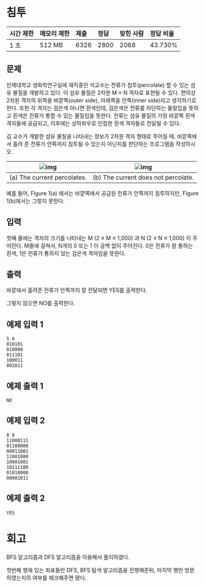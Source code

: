 # 침투 

| 시간 제한 | 메모리 제한 | 제출 | 정답 | 맞힌 사람 | 정답 비율 |
| :-------- | :---------- | :--- | :--- | :-------- | :-------- |
| 1 초      | 512 MB      | 6326 | 2800 | 2068      | 43.730%   |

## 문제

인제대학교 생화학연구실에 재직중인 석교수는 전류가 침투(percolate) 할 수 있는 섬유 물질을 개발하고 있다. 이 섬유 물질은 2차원 M × N 격자로 표현될 수 있다. 편의상 2차원 격자의 위쪽을 바깥쪽(outer side), 아래쪽을 안쪽(inner side)라고 생각하기로 한다. 또한 각 격자는 검은색 아니면 흰색인데, 검은색은 전류를 차단하는 물질임을 뜻하고 흰색은 전류가 통할 수 있는 물질임을 뜻한다. 전류는 섬유 물질의 가장 바깥쪽 흰색 격자들에 공급되고, 이후에는 상하좌우로 인접한 흰색 격자들로 전달될 수 있다.

김 교수가 개발한 섬유 물질을 나타내는 정보가 2차원 격자 형태로 주어질 때, 바깥쪽에서 흘려 준 전류가 안쪽까지 침투될 수 있는지 아닌지를 판단하는 프로그램을 작성하시오.

| ![img](https://onlinejudgeimages.s3-ap-northeast-1.amazonaws.com/problem/13565/1.png) | ![img](https://onlinejudgeimages.s3-ap-northeast-1.amazonaws.com/problem/13565/2.png) |
| ------------------------------------------------------------ | ------------------------------------------------------------ |
| (a) The current percolates.                                  | (b) The current does not percolate.                          |

예를 들어, Figure 1(a) 에서는 바깥쪽에서 공급된 전류가 안쪽까지 침투하지만, Figure 1(b)에서는 그렇지 못한다.

## 입력

첫째 줄에는 격자의 크기를 나타내는  M (2 ≤ M ≤ 1,000) 과 N (2 ≤ N ≤ 1,000) 이 주어진다. M줄에 걸쳐서, N개의 0 또는 1 이 공백 없이 주어진다. 0은 전류가 잘 통하는 흰색, 1은 전류가 통하지 않는 검은색 격자임을 뜻한다.

## 출력

바깥에서 흘려준 전류가 안쪽까지 잘 전달되면 YES를 출력한다.

그렇지 않으면 NO를 출력한다.

## 예제 입력 1 

```
5 6
010101
010000
011101
100011
001011
```

## 예제 출력 1 

```
NO
```

## 예제 입력 2 

```
8 8
11000111
01100000
00011001
11001000
10001001
10111100
01010000
00001011
```

## 예제 출력 2 		

```
YES
```

# 회고

BFS 알고리즘과 DFS 알고리즘을 이용해서 풀이하였다.

첫번째 행에 있는 좌표들만 DFS, BFS 탐색 알고리즘을 진행해준뒤, 마지막 행만 방문하였는지의 여부를 체크해주면 됐다.